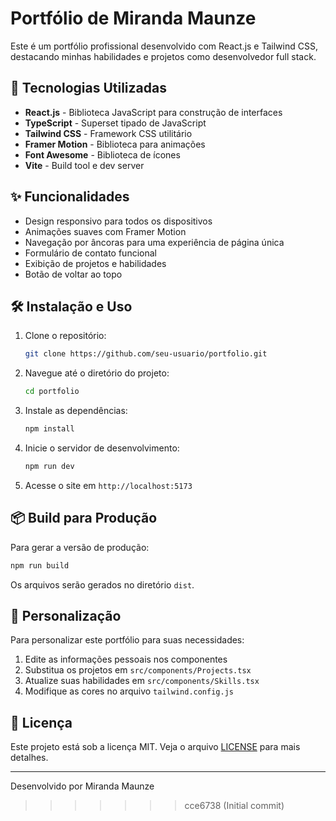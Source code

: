 
# Portfólio de Miranda Maunze

Este é um portfólio profissional desenvolvido com React.js e Tailwind CSS, destacando minhas habilidades e projetos como desenvolvedor full stack.

## 🚀 Tecnologias Utilizadas

- **React.js** - Biblioteca JavaScript para construção de interfaces
- **TypeScript** - Superset tipado de JavaScript
- **Tailwind CSS** - Framework CSS utilitário
- **Framer Motion** - Biblioteca para animações
- **Font Awesome** - Biblioteca de ícones
- **Vite** - Build tool e dev server

## ✨ Funcionalidades

- Design responsivo para todos os dispositivos
- Animações suaves com Framer Motion
- Navegação por âncoras para uma experiência de página única
- Formulário de contato funcional
- Exibição de projetos e habilidades
- Botão de voltar ao topo

## 🛠️ Instalação e Uso

1. Clone o repositório:
   ```bash
   git clone https://github.com/seu-usuario/portfolio.git
   ```

2. Navegue até o diretório do projeto:
   ```bash
   cd portfolio
   ```

3. Instale as dependências:
   ```bash
   npm install
   ```

4. Inicie o servidor de desenvolvimento:
   ```bash
   npm run dev
   ```

5. Acesse o site em `http://localhost:5173`

## 📦 Build para Produção

Para gerar a versão de produção:

```bash
npm run build
```

Os arquivos serão gerados no diretório `dist`.

## 📝 Personalização

Para personalizar este portfólio para suas necessidades:

1. Edite as informações pessoais nos componentes
2. Substitua os projetos em `src/components/Projects.tsx`
3. Atualize suas habilidades em `src/components/Skills.tsx`
4. Modifique as cores no arquivo `tailwind.config.js`

## 📄 Licença

Este projeto está sob a licença MIT. Veja o arquivo [LICENSE](LICENSE) para mais detalhes.

---

Desenvolvido por Miranda Maunze
>>>>>>> cce6738 (Initial commit)
